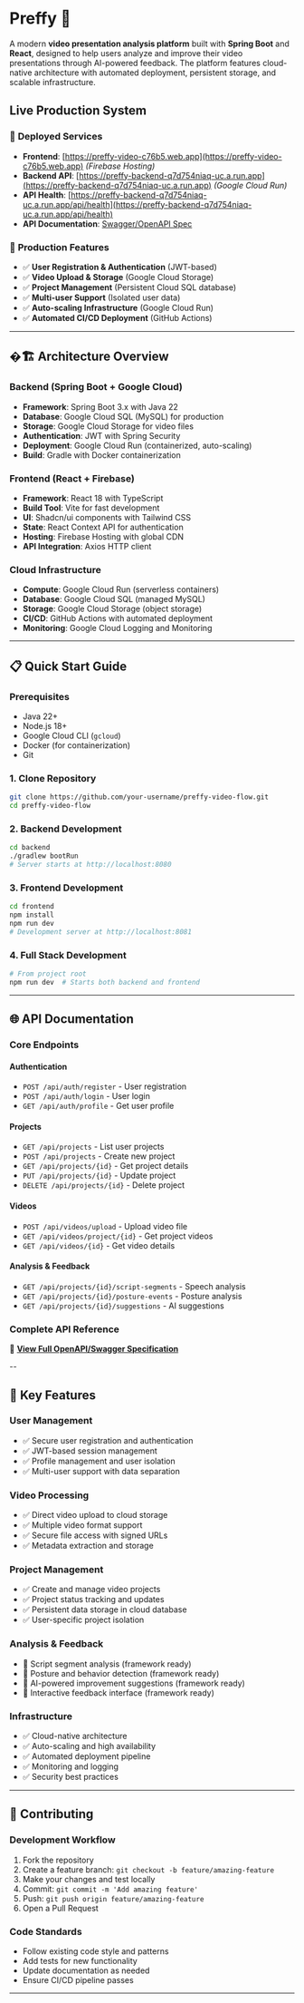 # Preffy 🎥

A modern **video presentation analysis platform** built with **Spring Boot** and **React**, designed to help users analyze and improve their video presentations through AI-powered feedback. The platform features cloud-native architecture with automated deployment, persistent storage, and scalable infrastructure.

## Live Production System

### 🔗 **Deployed Services**
- **Frontend**: [https://preffy-video-c76b5.web.app](https://preffy-video-c76b5.web.app) *(Firebase Hosting)*
- **Backend API**: [https://preffy-backend-q7d754niaq-uc.a.run.app](https://preffy-backend-q7d754niaq-uc.a.run.app) *(Google Cloud Run)*
- **API Health**: [https://preffy-backend-q7d754niaq-uc.a.run.app/api/health](https://preffy-backend-q7d754niaq-uc.a.run.app/api/health)
- **API Documentation**: [Swagger/OpenAPI Spec](./swagger.yaml)

### 🚀 **Production Features**
- ✅ **User Registration & Authentication** (JWT-based)
- ✅ **Video Upload & Storage** (Google Cloud Storage)
- ✅ **Project Management** (Persistent Cloud SQL database)
- ✅ **Multi-user Support** (Isolated user data)
- ✅ **Auto-scaling Infrastructure** (Google Cloud Run)
- ✅ **Automated CI/CD Deployment** (GitHub Actions)

---

## �🏗️ **Architecture Overview**

### **Backend (Spring Boot + Google Cloud)**
- **Framework**: Spring Boot 3.x with Java 22
- **Database**: Google Cloud SQL (MySQL) for production
- **Storage**: Google Cloud Storage for video files
- **Authentication**: JWT with Spring Security
- **Deployment**: Google Cloud Run (containerized, auto-scaling)
- **Build**: Gradle with Docker containerization

### **Frontend (React + Firebase)**
- **Framework**: React 18 with TypeScript
- **Build Tool**: Vite for fast development
- **UI**: Shadcn/ui components with Tailwind CSS
- **State**: React Context API for authentication
- **Hosting**: Firebase Hosting with global CDN
- **API Integration**: Axios HTTP client

### **Cloud Infrastructure**
- **Compute**: Google Cloud Run (serverless containers)
- **Database**: Google Cloud SQL (managed MySQL)
- **Storage**: Google Cloud Storage (object storage)
- **CI/CD**: GitHub Actions with automated deployment
- **Monitoring**: Google Cloud Logging and Monitoring

---

## 📋 **Quick Start Guide**

### **Prerequisites**
- Java 22+
- Node.js 18+
- Google Cloud CLI (`gcloud`)
- Docker (for containerization)
- Git

### **1. Clone Repository**
```bash
git clone https://github.com/your-username/preffy-video-flow.git
cd preffy-video-flow
```

### **2. Backend Development**
```bash
cd backend
./gradlew bootRun
# Server starts at http://localhost:8080
```

### **3. Frontend Development**
```bash
cd frontend
npm install
npm run dev
# Development server at http://localhost:8081
```

### **4. Full Stack Development**
```bash
# From project root
npm run dev  # Starts both backend and frontend
```

---

## 🌐 **API Documentation**

### **Core Endpoints**

#### **Authentication**
- `POST /api/auth/register` - User registration
- `POST /api/auth/login` - User login
- `GET /api/auth/profile` - Get user profile

#### **Projects**
- `GET /api/projects` - List user projects
- `POST /api/projects` - Create new project
- `GET /api/projects/{id}` - Get project details
- `PUT /api/projects/{id}` - Update project
- `DELETE /api/projects/{id}` - Delete project

#### **Videos**
- `POST /api/videos/upload` - Upload video file
- `GET /api/videos/project/{id}` - Get project videos
- `GET /api/videos/{id}` - Get video details

#### **Analysis & Feedback**
- `GET /api/projects/{id}/script-segments` - Speech analysis
- `GET /api/projects/{id}/posture-events` - Posture analysis
- `GET /api/projects/{id}/suggestions` - AI suggestions

### **Complete API Reference**
📖 **[View Full OpenAPI/Swagger Specification](./swagger.yaml)**

--

## 🎯 **Key Features**

### **User Management**
- ✅ Secure user registration and authentication
- ✅ JWT-based session management
- ✅ Profile management and user isolation
- ✅ Multi-user support with data separation

### **Video Processing**
- ✅ Direct video upload to cloud storage
- ✅ Multiple video format support
- ✅ Secure file access with signed URLs
- ✅ Metadata extraction and storage

### **Project Management**
- ✅ Create and manage video projects
- ✅ Project status tracking and updates
- ✅ Persistent data storage in cloud database
- ✅ User-specific project isolation

### **Analysis & Feedback**
- 🔄 Script segment analysis (framework ready)
- 🔄 Posture and behavior detection (framework ready)
- 🔄 AI-powered improvement suggestions (framework ready)
- 🔄 Interactive feedback interface (framework ready)

### **Infrastructure**
- ✅ Cloud-native architecture
- ✅ Auto-scaling and high availability
- ✅ Automated deployment pipeline
- ✅ Monitoring and logging
- ✅ Security best practices

---

## 🤝 **Contributing**

### **Development Workflow**
1. Fork the repository
2. Create a feature branch: `git checkout -b feature/amazing-feature`
3. Make your changes and test locally
4. Commit: `git commit -m 'Add amazing feature'`
5. Push: `git push origin feature/amazing-feature`
6. Open a Pull Request

### **Code Standards**
- Follow existing code style and patterns
- Add tests for new functionality
- Update documentation as needed
- Ensure CI/CD pipeline passes


---
